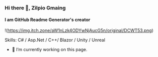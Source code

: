 ### Hi there 👋, Zilpio Gmaing
#### I am GitHub Readme Generator's creator
!(https://img.itch.zone/aW1nLzk4ODYwNjAucG5n/original/DCWT53.png)


Skills: C# / Asp.Net / C++/ Blazor / Unity / Unreal

- 🔭 I’m currently working on this page. 




